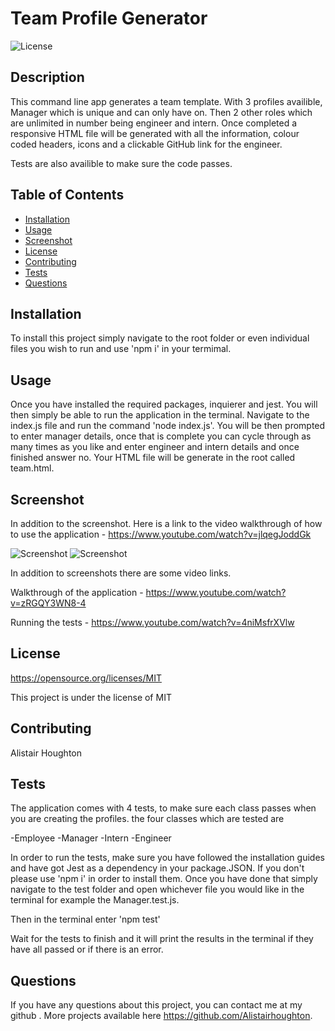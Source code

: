 # Team Profile Generator

![License](https://img.shields.io/badge/License-MIT-blue.svg)

## Description

This command line app generates a team template. With 3 profiles availible, Manager which is unique and can only have on. Then 2 other roles which are unlimited in number being engineer
and intern. Once completed a responsive HTML file will be generated with all the information, colour coded headers, icons and a clickable GitHub link for the engineer. 

Tests are also availible to make sure the code passes. 

## Table of Contents

- [Installation](#installation)
- [Usage](#usage)
- [Screenshot](https://i.gyazo.com/38dbd2728b672d75b0440880f8d41d8b.png)
- [License](#license)
- [Contributing](#contributing)
- [Tests](#tests)
- [Questions](#questions)

## Installation

To install this project simply navigate to the root folder or even individual files you wish to run and use 'npm i' in your termimal. 

## Usage

Once you have installed the required packages, inquierer and jest. You will then simply be able to run the application in the terminal. Navigate to the index.js file and run 
the command 'node index.js'. You will be then prompted to enter manager details, once that is complete you can cycle through as many times as you like and enter engineer and intern 
details and once finished answer no. Your HTML file will be generate in the root called team.html. 

## Screenshot

In addition to the screenshot. Here is a link to the video walkthrough of how to use the application - https://www.youtube.com/watch?v=jlqegJoddGk

![Screenshot](https://i.gyazo.com/eef50bd7493b0f60b7c1ecb9d0709c74.png)
![Screenshot](https://i.gyazo.com/84c67e54f4f4c4d51bb3822ec4edcf9d.png)

In addition to screenshots there are some video links. 

Walkthrough of the application - https://www.youtube.com/watch?v=zRGQY3WN8-4

Running the tests - https://www.youtube.com/watch?v=4niMsfrXVlw

## License

https://opensource.org/licenses/MIT

This project is under the license of MIT

## Contributing

Alistair Houghton

## Tests

The application comes with 4 tests, to make sure each class passes when you are creating the profiles. the four classes which are tested are

-Employee
-Manager
-Intern
-Engineer

In order to run the tests, make sure you have followed the installation guides and have got Jest as a dependency in your package.JSON. If you don't please use 'npm i' in order to install them.
Once you have done that simply navigate to the test folder and open whichever file you would like in the terminal for example the Manager.test.js. 

Then in the terminal enter 'npm test' 

Wait for the tests to finish and it will print the results in the terminal if they have all passed or if there is an error. 

## Questions

If you have any questions about this project, you can contact me at my github . More projects available here https://github.com/Alistairhoughton.
